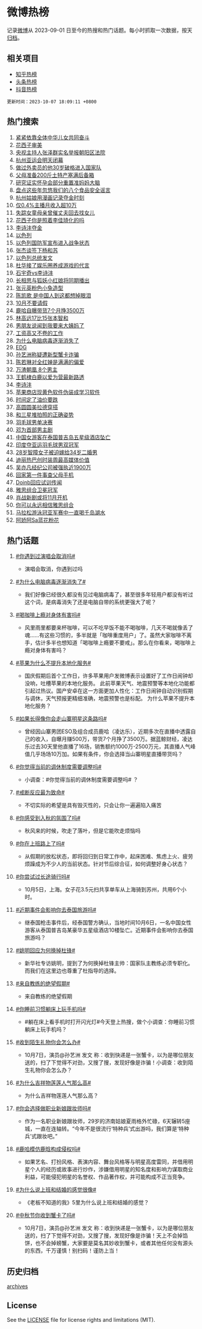 # 微博热榜

记录[微博](https://www.weibo.com)从 2023-09-01 日至今的热搜和热门话题。每小时抓取一次数据，按天[归档](archives)。

## 相关项目

- [知乎热榜](https://github.com/hotarchive/zhihu)
- [头条热榜](https://github.com/hotarchive/toutiao)
- [抖音热榜](https://github.com/hotarchive/douyin)


`更新时间：2023-10-07 18:09:11 +0800`

## 热门搜索

1. [紧紧依靠全体中华儿女共同奋斗](https://m.weibo.cn/search?containerid=100103type%3D1%26t%3D10%26q%3D%23%E7%B4%A7%E7%B4%A7%E4%BE%9D%E9%9D%A0%E5%85%A8%E4%BD%93%E4%B8%AD%E5%8D%8E%E5%84%BF%E5%A5%B3%E5%85%B1%E5%90%8C%E5%A5%8B%E6%96%97%23&stream_entry_id=51&isnewpage=1&extparam=seat%3D1%26stream_entry_id%3D51%26pos%3D0%26c_type%3D51%26q%3D%2523%25E7%25B4%25A7%25E7%25B4%25A7%25E4%25BE%259D%25E9%259D%25A0%25E5%2585%25A8%25E4%25BD%2593%25E4%25B8%25AD%25E5%258D%258E%25E5%2584%25BF%25E5%25A5%25B3%25E5%2585%25B1%25E5%2590%258C%25E5%25A5%258B%25E6%2596%2597%2523%26dgr%3D0%26cate%3D10103%26filter_type%3Drealtimehot%26display_time%3D1696673350%26pre_seqid%3D1696673350403019709121)
1. [花西子审美](https://m.weibo.cn/search?containerid=100103type%3D1%26t%3D10%26q%3D%23%E8%8A%B1%E8%A5%BF%E5%AD%90%E5%AE%A1%E7%BE%8E%23&stream_entry_id=31&isnewpage=1&extparam=seat%3D1%26stream_entry_id%3D31%26pos%3D0%26c_type%3D31%26flag%3D2%26cate%3D5001%26dgr%3D0%26realpos%3D1%26filter_type%3Drealtimehot%26band_rank%3D1%26q%3D%2523%25E8%258A%25B1%25E8%25A5%25BF%25E5%25AD%2590%25E5%25AE%25A1%25E7%25BE%258E%2523%26lcate%3D5001%26display_time%3D1696673350%26pre_seqid%3D1696673350403019709121)
1. [央视主持人张泽群实名举报朝阳区法院](https://m.weibo.cn/search?containerid=100103type%3D1%26t%3D10%26q%3D%23%E5%A4%AE%E8%A7%86%E4%B8%BB%E6%8C%81%E4%BA%BA%E5%BC%A0%E6%B3%BD%E7%BE%A4%E5%AE%9E%E5%90%8D%E4%B8%BE%E6%8A%A5%E6%9C%9D%E9%98%B3%E5%8C%BA%E6%B3%95%E9%99%A2%23&stream_entry_id=31&isnewpage=1&extparam=seat%3D1%26stream_entry_id%3D31%26pos%3D1%26c_type%3D31%26flag%3D1%26cate%3D5001%26dgr%3D0%26realpos%3D2%26filter_type%3Drealtimehot%26band_rank%3D2%26q%3D%2523%25E5%25A4%25AE%25E8%25A7%2586%25E4%25B8%25BB%25E6%258C%2581%25E4%25BA%25BA%25E5%25BC%25A0%25E6%25B3%25BD%25E7%25BE%25A4%25E5%25AE%259E%25E5%2590%258D%25E4%25B8%25BE%25E6%258A%25A5%25E6%259C%259D%25E9%2598%25B3%25E5%258C%25BA%25E6%25B3%2595%25E9%2599%25A2%2523%26lcate%3D5001%26display_time%3D1696673350%26pre_seqid%3D1696673350403019709121)
1. [杭州亚运会明天闭幕](https://m.weibo.cn/search?containerid=100103type%3D1%26t%3D10%26q%3D%23%E6%9D%AD%E5%B7%9E%E4%BA%9A%E8%BF%90%E4%BC%9A%E6%98%8E%E5%A4%A9%E9%97%AD%E5%B9%95%23&stream_entry_id=31&isnewpage=1&extparam=seat%3D1%26stream_entry_id%3D31%26pos%3D2%26c_type%3D31%26flag%3D1%26cate%3D5001%26dgr%3D0%26realpos%3D3%26filter_type%3Drealtimehot%26band_rank%3D3%26q%3D%2523%25E6%259D%25AD%25E5%25B7%259E%25E4%25BA%259A%25E8%25BF%2590%25E4%25BC%259A%25E6%2598%258E%25E5%25A4%25A9%25E9%2597%25AD%25E5%25B9%2595%2523%26lcate%3D5001%26display_time%3D1696673350%26pre_seqid%3D1696673350403019709121)
1. [做过外卖员的他30岁破格进入国家队](https://m.weibo.cn/search?containerid=100103type%3D1%26t%3D10%26q%3D%23%E5%81%9A%E8%BF%87%E5%A4%96%E5%8D%96%E5%91%98%E7%9A%84%E4%BB%9630%E5%B2%81%E7%A0%B4%E6%A0%BC%E8%BF%9B%E5%85%A5%E5%9B%BD%E5%AE%B6%E9%98%9F%23&stream_entry_id=31&isnewpage=1&extparam=seat%3D1%26stream_entry_id%3D31%26pos%3D3%26c_type%3D31%26flag%3D32768%26cate%3D5001%26dgr%3D0%26realpos%3D4%26filter_type%3Drealtimehot%26band_rank%3D4%26q%3D%2523%25E5%2581%259A%25E8%25BF%2587%25E5%25A4%2596%25E5%258D%2596%25E5%2591%2598%25E7%259A%2584%25E4%25BB%259630%25E5%25B2%2581%25E7%25A0%25B4%25E6%25A0%25BC%25E8%25BF%259B%25E5%2585%25A5%25E5%259B%25BD%25E5%25AE%25B6%25E9%2598%259F%2523%26lcate%3D5001%26display_time%3D1696673350%26pre_seqid%3D1696673350403019709121)
1. [父母准备200斤土特产塞满后备箱](https://m.weibo.cn/search?containerid=100103type%3D1%26t%3D10%26q%3D%23%E7%88%B6%E6%AF%8D%E5%87%86%E5%A4%87200%E6%96%A4%E5%9C%9F%E7%89%B9%E4%BA%A7%E5%A1%9E%E6%BB%A1%E5%90%8E%E5%A4%87%E7%AE%B1%23&stream_entry_id=31&isnewpage=1&extparam=seat%3D1%26stream_entry_id%3D31%26pos%3D4%26c_type%3D31%26flag%3D32768%26cate%3D5001%26dgr%3D0%26realpos%3D5%26filter_type%3Drealtimehot%26band_rank%3D5%26q%3D%2523%25E7%2588%25B6%25E6%25AF%258D%25E5%2587%2586%25E5%25A4%2587200%25E6%2596%25A4%25E5%259C%259F%25E7%2589%25B9%25E4%25BA%25A7%25E5%25A1%259E%25E6%25BB%25A1%25E5%2590%258E%25E5%25A4%2587%25E7%25AE%25B1%2523%26lcate%3D5001%26display_time%3D1696673350%26pre_seqid%3D1696673350403019709121)
1. [研究证实怀孕会部分重置准妈妈大脑](https://m.weibo.cn/search?containerid=100103type%3D1%26t%3D10%26q%3D%23%E7%A0%94%E7%A9%B6%E8%AF%81%E5%AE%9E%E6%80%80%E5%AD%95%E4%BC%9A%E9%83%A8%E5%88%86%E9%87%8D%E7%BD%AE%E5%87%86%E5%A6%88%E5%A6%88%E5%A4%A7%E8%84%91%23&stream_entry_id=31&isnewpage=1&extparam=seat%3D1%26stream_entry_id%3D31%26pos%3D5%26c_type%3D31%26flag%3D1%26cate%3D5001%26dgr%3D0%26realpos%3D6%26filter_type%3Drealtimehot%26band_rank%3D6%26q%3D%2523%25E7%25A0%2594%25E7%25A9%25B6%25E8%25AF%2581%25E5%25AE%259E%25E6%2580%2580%25E5%25AD%2595%25E4%25BC%259A%25E9%2583%25A8%25E5%2588%2586%25E9%2587%258D%25E7%25BD%25AE%25E5%2587%2586%25E5%25A6%2588%25E5%25A6%2588%25E5%25A4%25A7%25E8%2584%2591%2523%26lcate%3D5001%26display_time%3D1696673350%26pre_seqid%3D1696673350403019709121)
1. [盘点这些年忽悠我们的八个食品安全谣言](https://m.weibo.cn/search?containerid=100103type%3D1%26t%3D10%26q%3D%23%E7%9B%98%E7%82%B9%E8%BF%99%E4%BA%9B%E5%B9%B4%E5%BF%BD%E6%82%A0%E6%88%91%E4%BB%AC%E7%9A%84%E5%85%AB%E4%B8%AA%E9%A3%9F%E5%93%81%E5%AE%89%E5%85%A8%E8%B0%A3%E8%A8%80%23&stream_entry_id=31&isnewpage=1&extparam=seat%3D1%26stream_entry_id%3D31%26pos%3D6%26c_type%3D31%26band_rank%3D7%26cate%3D5001%26dgr%3D0%26filter_type%3Drealtimehot%26is_ad_pos%3D1%26adid%3D207216%26q%3D%2523%25E7%259B%2598%25E7%2582%25B9%25E8%25BF%2599%25E4%25BA%259B%25E5%25B9%25B4%25E5%25BF%25BD%25E6%2582%25A0%25E6%2588%2591%25E4%25BB%25AC%25E7%259A%2584%25E5%2585%25AB%25E4%25B8%25AA%25E9%25A3%259F%25E5%2593%2581%25E5%25AE%2589%25E5%2585%25A8%25E8%25B0%25A3%25E8%25A8%2580%2523%26lcate%3D5001%26display_time%3D1696673350%26pre_seqid%3D1696673350403019709121)
1. [杭州姑娘用漫画记录夺金时刻](https://m.weibo.cn/search?containerid=100103type%3D1%26t%3D10%26q%3D%23%E6%9D%AD%E5%B7%9E%E5%A7%91%E5%A8%98%E7%94%A8%E6%BC%AB%E7%94%BB%E8%AE%B0%E5%BD%95%E5%A4%BA%E9%87%91%E6%97%B6%E5%88%BB%23&stream_entry_id=31&isnewpage=1&extparam=seat%3D1%26stream_entry_id%3D31%26pos%3D7%26c_type%3D31%26flag%3D32768%26cate%3D5001%26dgr%3D0%26realpos%3D7%26filter_type%3Drealtimehot%26band_rank%3D7%26q%3D%2523%25E6%259D%25AD%25E5%25B7%259E%25E5%25A7%2591%25E5%25A8%2598%25E7%2594%25A8%25E6%25BC%25AB%25E7%2594%25BB%25E8%25AE%25B0%25E5%25BD%2595%25E5%25A4%25BA%25E9%2587%2591%25E6%2597%25B6%25E5%2588%25BB%2523%26lcate%3D5001%26display_time%3D1696673350%26pre_seqid%3D1696673350403019709121)
1. [仅0.4%主播月收入超10万](https://m.weibo.cn/search?containerid=100103type%3D1%26t%3D10%26q%3D%23%E4%BB%850.4%25%E4%B8%BB%E6%92%AD%E6%9C%88%E6%94%B6%E5%85%A5%E8%B6%8510%E4%B8%87%23&stream_entry_id=31&isnewpage=1&extparam=seat%3D1%26stream_entry_id%3D31%26pos%3D8%26c_type%3D31%26flag%3D2%26cate%3D5001%26dgr%3D0%26realpos%3D8%26filter_type%3Drealtimehot%26band_rank%3D8%26q%3D%2523%25E4%25BB%25850.4%2525%25E4%25B8%25BB%25E6%2592%25AD%25E6%259C%2588%25E6%2594%25B6%25E5%2585%25A5%25E8%25B6%258510%25E4%25B8%2587%2523%26lcate%3D5001%26display_time%3D1696673350%26pre_seqid%3D1696673350403019709121)
1. [失踪女童母亲曾催丈夫回去找女儿](https://m.weibo.cn/search?containerid=100103type%3D1%26t%3D10%26q%3D%23%E5%A4%B1%E8%B8%AA%E5%A5%B3%E7%AB%A5%E6%AF%8D%E4%BA%B2%E6%9B%BE%E5%82%AC%E4%B8%88%E5%A4%AB%E5%9B%9E%E5%8E%BB%E6%89%BE%E5%A5%B3%E5%84%BF%23&stream_entry_id=31&isnewpage=1&extparam=seat%3D1%26stream_entry_id%3D31%26pos%3D9%26c_type%3D31%26flag%3D1%26cate%3D5001%26dgr%3D0%26realpos%3D9%26filter_type%3Drealtimehot%26band_rank%3D9%26q%3D%2523%25E5%25A4%25B1%25E8%25B8%25AA%25E5%25A5%25B3%25E7%25AB%25A5%25E6%25AF%258D%25E4%25BA%25B2%25E6%259B%25BE%25E5%2582%25AC%25E4%25B8%2588%25E5%25A4%25AB%25E5%259B%259E%25E5%258E%25BB%25E6%2589%25BE%25E5%25A5%25B3%25E5%2584%25BF%2523%26lcate%3D5001%26display_time%3D1696673350%26pre_seqid%3D1696673350403019709121)
1. [花西子你是照着李佳琦化的吗](https://m.weibo.cn/search?containerid=100103type%3D1%26t%3D10%26q%3D%E8%8A%B1%E8%A5%BF%E5%AD%90%E4%BD%A0%E6%98%AF%E7%85%A7%E7%9D%80%E6%9D%8E%E4%BD%B3%E7%90%A6%E5%8C%96%E7%9A%84%E5%90%97&stream_entry_id=31&isnewpage=1&extparam=seat%3D1%26stream_entry_id%3D31%26pos%3D10%26c_type%3D31%26flag%3D1%26cate%3D5001%26dgr%3D0%26realpos%3D10%26filter_type%3Drealtimehot%26band_rank%3D10%26q%3D%25E8%258A%25B1%25E8%25A5%25BF%25E5%25AD%2590%25E4%25BD%25A0%25E6%2598%25AF%25E7%2585%25A7%25E7%259D%2580%25E6%259D%258E%25E4%25BD%25B3%25E7%2590%25A6%25E5%258C%2596%25E7%259A%2584%25E5%2590%2597%26lcate%3D5001%26display_time%3D1696673350%26pre_seqid%3D1696673350403019709121)
1. [李诗沣夺金](https://m.weibo.cn/search?containerid=100103type%3D1%26t%3D10%26q%3D%23%E6%9D%8E%E8%AF%97%E6%B2%A3%E5%A4%BA%E9%87%91%23&stream_entry_id=31&isnewpage=1&extparam=seat%3D1%26stream_entry_id%3D31%26pos%3D11%26c_type%3D31%26flag%3D1%26cate%3D5001%26dgr%3D0%26realpos%3D11%26filter_type%3Drealtimehot%26band_rank%3D11%26q%3D%2523%25E6%259D%258E%25E8%25AF%2597%25E6%25B2%25A3%25E5%25A4%25BA%25E9%2587%2591%2523%26lcate%3D5001%26display_time%3D1696673350%26pre_seqid%3D1696673350403019709121)
1. [以色列](https://m.weibo.cn/search?containerid=100103type%3D1%26t%3D10%26q%3D%E4%BB%A5%E8%89%B2%E5%88%97&stream_entry_id=31&isnewpage=1&extparam=seat%3D1%26stream_entry_id%3D31%26pos%3D12%26c_type%3D31%26flag%3D0%26cate%3D5001%26dgr%3D0%26realpos%3D12%26filter_type%3Drealtimehot%26band_rank%3D12%26q%3D%25E4%25BB%25A5%25E8%2589%25B2%25E5%2588%2597%26lcate%3D5001%26display_time%3D1696673350%26pre_seqid%3D1696673350403019709121)
1. [以色列国防军宣布进入战争状态](https://m.weibo.cn/search?containerid=100103type%3D1%26t%3D10%26q%3D%23%E4%BB%A5%E8%89%B2%E5%88%97%E5%9B%BD%E9%98%B2%E5%86%9B%E5%AE%A3%E5%B8%83%E8%BF%9B%E5%85%A5%E6%88%98%E4%BA%89%E7%8A%B6%E6%80%81%23&stream_entry_id=31&isnewpage=1&extparam=seat%3D1%26stream_entry_id%3D31%26pos%3D13%26c_type%3D31%26flag%3D0%26cate%3D5001%26dgr%3D0%26realpos%3D13%26filter_type%3Drealtimehot%26band_rank%3D13%26q%3D%2523%25E4%25BB%25A5%25E8%2589%25B2%25E5%2588%2597%25E5%259B%25BD%25E9%2598%25B2%25E5%2586%259B%25E5%25AE%25A3%25E5%25B8%2583%25E8%25BF%259B%25E5%2585%25A5%25E6%2588%2598%25E4%25BA%2589%25E7%258A%25B6%25E6%2580%2581%2523%26lcate%3D5001%26display_time%3D1696673350%26pre_seqid%3D1696673350403019709121)
1. [张杰谈签下杨和苏](https://m.weibo.cn/search?containerid=100103type%3D1%26t%3D10%26q%3D%23%E5%BC%A0%E6%9D%B0%E8%B0%88%E7%AD%BE%E4%B8%8B%E6%9D%A8%E5%92%8C%E8%8B%8F%23&stream_entry_id=31&isnewpage=1&extparam=seat%3D1%26stream_entry_id%3D31%26pos%3D14%26c_type%3D31%26flag%3D2%26cate%3D5001%26dgr%3D0%26realpos%3D14%26filter_type%3Drealtimehot%26band_rank%3D14%26q%3D%2523%25E5%25BC%25A0%25E6%259D%25B0%25E8%25B0%2588%25E7%25AD%25BE%25E4%25B8%258B%25E6%259D%25A8%25E5%2592%258C%25E8%258B%258F%2523%26lcate%3D5001%26display_time%3D1696673350%26pre_seqid%3D1696673350403019709121)
1. [以色列总统发文](https://m.weibo.cn/search?containerid=100103type%3D1%26t%3D10%26q%3D%23%E4%BB%A5%E8%89%B2%E5%88%97%E6%80%BB%E7%BB%9F%E5%8F%91%E6%96%87%23&stream_entry_id=31&isnewpage=1&extparam=seat%3D1%26stream_entry_id%3D31%26pos%3D15%26c_type%3D31%26flag%3D1%26cate%3D5001%26dgr%3D0%26realpos%3D15%26filter_type%3Drealtimehot%26band_rank%3D15%26q%3D%2523%25E4%25BB%25A5%25E8%2589%25B2%25E5%2588%2597%25E6%2580%25BB%25E7%25BB%259F%25E5%258F%2591%25E6%2596%2587%2523%26lcate%3D5001%26display_time%3D1696673350%26pre_seqid%3D1696673350403019709121)
1. [杜华接了娱乐圈养成游戏的代言](https://m.weibo.cn/search?containerid=100103type%3D1%26t%3D10%26q%3D%23%E6%9D%9C%E5%8D%8E%E6%8E%A5%E4%BA%86%E5%A8%B1%E4%B9%90%E5%9C%88%E5%85%BB%E6%88%90%E6%B8%B8%E6%88%8F%E7%9A%84%E4%BB%A3%E8%A8%80%23&stream_entry_id=31&isnewpage=1&extparam=seat%3D1%26stream_entry_id%3D31%26pos%3D16%26c_type%3D31%26flag%3D1%26cate%3D5001%26dgr%3D0%26realpos%3D16%26filter_type%3Drealtimehot%26band_rank%3D16%26q%3D%2523%25E6%259D%259C%25E5%258D%258E%25E6%258E%25A5%25E4%25BA%2586%25E5%25A8%25B1%25E4%25B9%2590%25E5%259C%2588%25E5%2585%25BB%25E6%2588%2590%25E6%25B8%25B8%25E6%2588%258F%25E7%259A%2584%25E4%25BB%25A3%25E8%25A8%2580%2523%26lcate%3D5001%26display_time%3D1696673350%26pre_seqid%3D1696673350403019709121)
1. [石宇奇vs李诗沣](https://m.weibo.cn/search?containerid=100103type%3D1%26t%3D10%26q%3D%E7%9F%B3%E5%AE%87%E5%A5%87vs%E6%9D%8E%E8%AF%97%E6%B2%A3&stream_entry_id=31&isnewpage=1&extparam=seat%3D1%26stream_entry_id%3D31%26pos%3D17%26c_type%3D31%26flag%3D1%26cate%3D5001%26dgr%3D0%26realpos%3D17%26filter_type%3Drealtimehot%26band_rank%3D17%26q%3D%25E7%259F%25B3%25E5%25AE%2587%25E5%25A5%2587vs%25E6%259D%258E%25E8%25AF%2597%25E6%25B2%25A3%26lcate%3D5001%26display_time%3D1696673350%26pre_seqid%3D1696673350403019709121)
1. [长相思与狐妖小红娘将同期播出](https://m.weibo.cn/search?containerid=100103type%3D1%26t%3D10%26q%3D%23%E9%95%BF%E7%9B%B8%E6%80%9D%E4%B8%8E%E7%8B%90%E5%A6%96%E5%B0%8F%E7%BA%A2%E5%A8%98%E5%B0%86%E5%90%8C%E6%9C%9F%E6%92%AD%E5%87%BA%23&stream_entry_id=31&isnewpage=1&extparam=seat%3D1%26stream_entry_id%3D31%26pos%3D18%26c_type%3D31%26flag%3D1%26cate%3D5001%26dgr%3D0%26realpos%3D18%26filter_type%3Drealtimehot%26band_rank%3D18%26q%3D%2523%25E9%2595%25BF%25E7%259B%25B8%25E6%2580%259D%25E4%25B8%258E%25E7%258B%2590%25E5%25A6%2596%25E5%25B0%258F%25E7%25BA%25A2%25E5%25A8%2598%25E5%25B0%2586%25E5%2590%258C%25E6%259C%259F%25E6%2592%25AD%25E5%2587%25BA%2523%26lcate%3D5001%26display_time%3D1696673350%26pre_seqid%3D1696673350403019709121)
1. [张元英粉色小兔造型](https://m.weibo.cn/search?containerid=100103type%3D1%26t%3D10%26q%3D%23%E5%BC%A0%E5%85%83%E8%8B%B1%E7%B2%89%E8%89%B2%E5%B0%8F%E5%85%94%E9%80%A0%E5%9E%8B%23&stream_entry_id=31&isnewpage=1&extparam=seat%3D1%26stream_entry_id%3D31%26pos%3D19%26c_type%3D31%26flag%3D1%26cate%3D5001%26dgr%3D0%26realpos%3D19%26filter_type%3Drealtimehot%26band_rank%3D19%26q%3D%2523%25E5%25BC%25A0%25E5%2585%2583%25E8%258B%25B1%25E7%25B2%2589%25E8%2589%25B2%25E5%25B0%258F%25E5%2585%2594%25E9%2580%25A0%25E5%259E%258B%2523%26lcate%3D5001%26display_time%3D1696673350%26pre_seqid%3D1696673350403019709121)
1. [陈凯歌 是中国人到这都想掉眼泪](https://m.weibo.cn/search?containerid=100103type%3D1%26t%3D10%26q%3D%E9%99%88%E5%87%AF%E6%AD%8C+%E6%98%AF%E4%B8%AD%E5%9B%BD%E4%BA%BA%E5%88%B0%E8%BF%99%E9%83%BD%E6%83%B3%E6%8E%89%E7%9C%BC%E6%B3%AA&stream_entry_id=31&isnewpage=1&extparam=seat%3D1%26stream_entry_id%3D31%26pos%3D20%26c_type%3D31%26flag%3D1%26cate%3D5001%26dgr%3D0%26realpos%3D20%26filter_type%3Drealtimehot%26band_rank%3D20%26q%3D%25E9%2599%2588%25E5%2587%25AF%25E6%25AD%258C%2520%25E6%2598%25AF%25E4%25B8%25AD%25E5%259B%25BD%25E4%25BA%25BA%25E5%2588%25B0%25E8%25BF%2599%25E9%2583%25BD%25E6%2583%25B3%25E6%258E%2589%25E7%259C%25BC%25E6%25B3%25AA%26lcate%3D5001%26display_time%3D1696673350%26pre_seqid%3D1696673350403019709121)
1. [10月不要请假](https://m.weibo.cn/search?containerid=100103type%3D1%26t%3D10%26q%3D%2310%E6%9C%88%E4%B8%8D%E8%A6%81%E8%AF%B7%E5%81%87%23&stream_entry_id=31&isnewpage=1&extparam=seat%3D1%26stream_entry_id%3D31%26pos%3D21%26c_type%3D31%26flag%3D1%26cate%3D5001%26dgr%3D0%26realpos%3D21%26filter_type%3Drealtimehot%26band_rank%3D21%26q%3D%252310%25E6%259C%2588%25E4%25B8%258D%25E8%25A6%2581%25E8%25AF%25B7%25E5%2581%2587%2523%26lcate%3D5001%26display_time%3D1696673350%26pre_seqid%3D1696673350403019709121)
1. [鹿哈自曝带货7个月挣3500万](https://m.weibo.cn/search?containerid=100103type%3D1%26t%3D10%26q%3D%23%E9%B9%BF%E5%93%88%E8%87%AA%E6%9B%9D%E5%B8%A6%E8%B4%A77%E4%B8%AA%E6%9C%88%E6%8C%A33500%E4%B8%87%23&stream_entry_id=31&isnewpage=1&extparam=seat%3D1%26stream_entry_id%3D31%26pos%3D22%26c_type%3D31%26flag%3D2%26cate%3D5001%26dgr%3D0%26realpos%3D22%26filter_type%3Drealtimehot%26band_rank%3D22%26q%3D%2523%25E9%25B9%25BF%25E5%2593%2588%25E8%2587%25AA%25E6%259B%259D%25E5%25B8%25A6%25E8%25B4%25A77%25E4%25B8%25AA%25E6%259C%2588%25E6%258C%25A33500%25E4%25B8%2587%2523%26lcate%3D5001%26display_time%3D1696673350%26pre_seqid%3D1696673350403019709121)
1. [林高远17比15张本智和](https://m.weibo.cn/search?containerid=100103type%3D1%26t%3D10%26q%3D%23%E6%9E%97%E9%AB%98%E8%BF%9C17%E6%AF%9415%E5%BC%A0%E6%9C%AC%E6%99%BA%E5%92%8C%23&stream_entry_id=31&isnewpage=1&extparam=seat%3D1%26stream_entry_id%3D31%26pos%3D23%26c_type%3D31%26flag%3D1%26cate%3D5001%26dgr%3D0%26realpos%3D23%26filter_type%3Drealtimehot%26band_rank%3D23%26q%3D%2523%25E6%259E%2597%25E9%25AB%2598%25E8%25BF%259C17%25E6%25AF%259415%25E5%25BC%25A0%25E6%259C%25AC%25E6%2599%25BA%25E5%2592%258C%2523%26lcate%3D5001%26display_time%3D1696673350%26pre_seqid%3D1696673350403019709121)
1. [男朋友说闻到我要来大姨妈了](https://m.weibo.cn/search?containerid=100103type%3D1%26t%3D10%26q%3D%23%E7%94%B7%E6%9C%8B%E5%8F%8B%E8%AF%B4%E9%97%BB%E5%88%B0%E6%88%91%E8%A6%81%E6%9D%A5%E5%A4%A7%E5%A7%A8%E5%A6%88%E4%BA%86%23&stream_entry_id=31&isnewpage=1&extparam=seat%3D1%26stream_entry_id%3D31%26pos%3D24%26c_type%3D31%26flag%3D0%26cate%3D5001%26dgr%3D0%26realpos%3D24%26filter_type%3Drealtimehot%26band_rank%3D24%26q%3D%2523%25E7%2594%25B7%25E6%259C%258B%25E5%258F%258B%25E8%25AF%25B4%25E9%2597%25BB%25E5%2588%25B0%25E6%2588%2591%25E8%25A6%2581%25E6%259D%25A5%25E5%25A4%25A7%25E5%25A7%25A8%25E5%25A6%2588%25E4%25BA%2586%2523%26lcate%3D5001%26display_time%3D1696673350%26pre_seqid%3D1696673350403019709121)
1. [工资高又不卷的工作](https://m.weibo.cn/search?containerid=100103type%3D1%26t%3D10%26q%3D%23%E5%B7%A5%E8%B5%84%E9%AB%98%E5%8F%88%E4%B8%8D%E5%8D%B7%E7%9A%84%E5%B7%A5%E4%BD%9C%23&stream_entry_id=31&isnewpage=1&extparam=seat%3D1%26stream_entry_id%3D31%26pos%3D25%26c_type%3D31%26flag%3D0%26cate%3D5001%26dgr%3D0%26realpos%3D25%26filter_type%3Drealtimehot%26band_rank%3D25%26q%3D%2523%25E5%25B7%25A5%25E8%25B5%2584%25E9%25AB%2598%25E5%258F%2588%25E4%25B8%258D%25E5%258D%25B7%25E7%259A%2584%25E5%25B7%25A5%25E4%25BD%259C%2523%26lcate%3D5001%26display_time%3D1696673350%26pre_seqid%3D1696673350403019709121)
1. [为什么电脑病毒逐渐消失了](https://m.weibo.cn/search?containerid=100103type%3D1%26t%3D10%26q%3D%23%E4%B8%BA%E4%BB%80%E4%B9%88%E7%94%B5%E8%84%91%E7%97%85%E6%AF%92%E9%80%90%E6%B8%90%E6%B6%88%E5%A4%B1%E4%BA%86%23&stream_entry_id=31&isnewpage=1&extparam=seat%3D1%26stream_entry_id%3D31%26pos%3D26%26c_type%3D31%26flag%3D1%26cate%3D5001%26dgr%3D0%26realpos%3D26%26filter_type%3Drealtimehot%26band_rank%3D26%26q%3D%2523%25E4%25B8%25BA%25E4%25BB%2580%25E4%25B9%2588%25E7%2594%25B5%25E8%2584%2591%25E7%2597%2585%25E6%25AF%2592%25E9%2580%2590%25E6%25B8%2590%25E6%25B6%2588%25E5%25A4%25B1%25E4%25BA%2586%2523%26lcate%3D5001%26display_time%3D1696673350%26pre_seqid%3D1696673350403019709121)
1. [EDG](https://m.weibo.cn/search?containerid=100103type%3D1%26t%3D10%26q%3DEDG&stream_entry_id=31&isnewpage=1&extparam=seat%3D1%26stream_entry_id%3D31%26pos%3D27%26c_type%3D31%26flag%3D1%26cate%3D5001%26dgr%3D0%26realpos%3D27%26filter_type%3Drealtimehot%26band_rank%3D27%26q%3DEDG%26lcate%3D5001%26display_time%3D1696673350%26pre_seqid%3D1696673350403019709121)
1. [孙艺洲称疑遭新型蟹卡诈骗](https://m.weibo.cn/search?containerid=100103type%3D1%26t%3D10%26q%3D%23%E5%AD%99%E8%89%BA%E6%B4%B2%E7%A7%B0%E7%96%91%E9%81%AD%E6%96%B0%E5%9E%8B%E8%9F%B9%E5%8D%A1%E8%AF%88%E9%AA%97%23&stream_entry_id=31&isnewpage=1&extparam=seat%3D1%26stream_entry_id%3D31%26pos%3D28%26c_type%3D31%26flag%3D0%26cate%3D5001%26dgr%3D0%26realpos%3D28%26filter_type%3Drealtimehot%26band_rank%3D28%26q%3D%2523%25E5%25AD%2599%25E8%2589%25BA%25E6%25B4%25B2%25E7%25A7%25B0%25E7%2596%2591%25E9%2581%25AD%25E6%2596%25B0%25E5%259E%258B%25E8%259F%25B9%25E5%258D%25A1%25E8%25AF%2588%25E9%25AA%2597%2523%26lcate%3D5001%26display_time%3D1696673350%26pre_seqid%3D1696673350403019709121)
1. [陈若琳对全红婵是满满的偏爱](https://m.weibo.cn/search?containerid=100103type%3D1%26t%3D10%26q%3D%23%E9%99%88%E8%8B%A5%E7%90%B3%E5%AF%B9%E5%85%A8%E7%BA%A2%E5%A9%B5%E6%98%AF%E6%BB%A1%E6%BB%A1%E7%9A%84%E5%81%8F%E7%88%B1%23&stream_entry_id=31&isnewpage=1&extparam=seat%3D1%26stream_entry_id%3D31%26pos%3D29%26c_type%3D31%26flag%3D1%26cate%3D5001%26dgr%3D0%26realpos%3D29%26filter_type%3Drealtimehot%26band_rank%3D29%26q%3D%2523%25E9%2599%2588%25E8%258B%25A5%25E7%2590%25B3%25E5%25AF%25B9%25E5%2585%25A8%25E7%25BA%25A2%25E5%25A9%25B5%25E6%2598%25AF%25E6%25BB%25A1%25E6%25BB%25A1%25E7%259A%2584%25E5%2581%258F%25E7%2588%25B1%2523%26lcate%3D5001%26display_time%3D1696673350%26pre_seqid%3D1696673350403019709121)
1. [万渣朝凰 8个男主](https://m.weibo.cn/search?containerid=100103type%3D1%26t%3D10%26q%3D%E4%B8%87%E6%B8%A3%E6%9C%9D%E5%87%B0+8%E4%B8%AA%E7%94%B7%E4%B8%BB&stream_entry_id=31&isnewpage=1&extparam=seat%3D1%26stream_entry_id%3D31%26pos%3D30%26c_type%3D31%26flag%3D0%26cate%3D5001%26dgr%3D0%26realpos%3D30%26filter_type%3Drealtimehot%26band_rank%3D30%26q%3D%25E4%25B8%2587%25E6%25B8%25A3%25E6%259C%259D%25E5%2587%25B0%25208%25E4%25B8%25AA%25E7%2594%25B7%25E4%25B8%25BB%26lcate%3D5001%26display_time%3D1696673350%26pre_seqid%3D1696673350403019709121)
1. [王鹤棣白鹿以爱为营最新路透](https://m.weibo.cn/search?containerid=100103type%3D1%26t%3D10%26q%3D%23%E7%8E%8B%E9%B9%A4%E6%A3%A3%E7%99%BD%E9%B9%BF%E4%BB%A5%E7%88%B1%E4%B8%BA%E8%90%A5%E6%9C%80%E6%96%B0%E8%B7%AF%E9%80%8F%23&stream_entry_id=31&isnewpage=1&extparam=seat%3D1%26stream_entry_id%3D31%26pos%3D31%26c_type%3D31%26flag%3D0%26cate%3D5001%26dgr%3D0%26realpos%3D31%26filter_type%3Drealtimehot%26band_rank%3D31%26q%3D%2523%25E7%258E%258B%25E9%25B9%25A4%25E6%25A3%25A3%25E7%2599%25BD%25E9%25B9%25BF%25E4%25BB%25A5%25E7%2588%25B1%25E4%25B8%25BA%25E8%2590%25A5%25E6%259C%2580%25E6%2596%25B0%25E8%25B7%25AF%25E9%2580%258F%2523%26lcate%3D5001%26display_time%3D1696673350%26pre_seqid%3D1696673350403019709121)
1. [李诗沣](https://m.weibo.cn/search?containerid=100103type%3D1%26t%3D10%26q%3D%E6%9D%8E%E8%AF%97%E6%B2%A3&stream_entry_id=31&isnewpage=1&extparam=seat%3D1%26stream_entry_id%3D31%26pos%3D32%26c_type%3D31%26flag%3D1%26cate%3D5001%26dgr%3D0%26realpos%3D32%26filter_type%3Drealtimehot%26band_rank%3D32%26q%3D%25E6%259D%258E%25E8%25AF%2597%25E6%25B2%25A3%26lcate%3D5001%26display_time%3D1696673350%26pre_seqid%3D1696673350403019709121)
1. [苹果商店现黄色软件伪装成学习软件](https://m.weibo.cn/search?containerid=100103type%3D1%26t%3D10%26q%3D%23%E8%8B%B9%E6%9E%9C%E5%95%86%E5%BA%97%E7%8E%B0%E9%BB%84%E8%89%B2%E8%BD%AF%E4%BB%B6%E4%BC%AA%E8%A3%85%E6%88%90%E5%AD%A6%E4%B9%A0%E8%BD%AF%E4%BB%B6%23&stream_entry_id=31&isnewpage=1&extparam=seat%3D1%26stream_entry_id%3D31%26pos%3D33%26c_type%3D31%26flag%3D0%26cate%3D5001%26dgr%3D0%26realpos%3D33%26filter_type%3Drealtimehot%26band_rank%3D33%26q%3D%2523%25E8%258B%25B9%25E6%259E%259C%25E5%2595%2586%25E5%25BA%2597%25E7%258E%25B0%25E9%25BB%2584%25E8%2589%25B2%25E8%25BD%25AF%25E4%25BB%25B6%25E4%25BC%25AA%25E8%25A3%2585%25E6%2588%2590%25E5%25AD%25A6%25E4%25B9%25A0%25E8%25BD%25AF%25E4%25BB%25B6%2523%26lcate%3D5001%26display_time%3D1696673350%26pre_seqid%3D1696673350403019709121)
1. [时间定了油价要跌](https://m.weibo.cn/search?containerid=100103type%3D1%26t%3D10%26q%3D%23%E6%97%B6%E9%97%B4%E5%AE%9A%E4%BA%86%E6%B2%B9%E4%BB%B7%E8%A6%81%E8%B7%8C%23&stream_entry_id=31&isnewpage=1&extparam=seat%3D1%26stream_entry_id%3D31%26pos%3D34%26c_type%3D31%26flag%3D0%26cate%3D5001%26dgr%3D0%26realpos%3D34%26filter_type%3Drealtimehot%26band_rank%3D34%26q%3D%2523%25E6%2597%25B6%25E9%2597%25B4%25E5%25AE%259A%25E4%25BA%2586%25E6%25B2%25B9%25E4%25BB%25B7%25E8%25A6%2581%25E8%25B7%258C%2523%26lcate%3D5001%26display_time%3D1696673350%26pre_seqid%3D1696673350403019709121)
1. [高圆圆美拉德穿搭](https://m.weibo.cn/search?containerid=100103type%3D1%26t%3D10%26q%3D%23%E9%AB%98%E5%9C%86%E5%9C%86%E7%BE%8E%E6%8B%89%E5%BE%B7%E7%A9%BF%E6%90%AD%23&stream_entry_id=31&isnewpage=1&extparam=seat%3D1%26stream_entry_id%3D31%26pos%3D35%26c_type%3D31%26flag%3D1%26cate%3D5001%26dgr%3D0%26realpos%3D35%26filter_type%3Drealtimehot%26band_rank%3D35%26q%3D%2523%25E9%25AB%2598%25E5%259C%2586%25E5%259C%2586%25E7%25BE%258E%25E6%258B%2589%25E5%25BE%25B7%25E7%25A9%25BF%25E6%2590%25AD%2523%26lcate%3D5001%26display_time%3D1696673350%26pre_seqid%3D1696673350403019709121)
1. [和三星堆拍照的正确姿势](https://m.weibo.cn/search?containerid=100103type%3D1%26t%3D10%26q%3D%E5%92%8C%E4%B8%89%E6%98%9F%E5%A0%86%E6%8B%8D%E7%85%A7%E7%9A%84%E6%AD%A3%E7%A1%AE%E5%A7%BF%E5%8A%BF&stream_entry_id=31&isnewpage=1&extparam=seat%3D1%26stream_entry_id%3D31%26pos%3D36%26c_type%3D31%26flag%3D1%26cate%3D5001%26dgr%3D0%26realpos%3D36%26filter_type%3Drealtimehot%26band_rank%3D36%26q%3D%25E5%2592%258C%25E4%25B8%2589%25E6%2598%259F%25E5%25A0%2586%25E6%258B%258D%25E7%2585%25A7%25E7%259A%2584%25E6%25AD%25A3%25E7%25A1%25AE%25E5%25A7%25BF%25E5%258A%25BF%26lcate%3D5001%26display_time%3D1696673350%26pre_seqid%3D1696673350403019709121)
1. [羽毛球男单决赛](https://m.weibo.cn/search?containerid=100103type%3D1%26t%3D10%26q%3D%E7%BE%BD%E6%AF%9B%E7%90%83%E7%94%B7%E5%8D%95%E5%86%B3%E8%B5%9B&stream_entry_id=31&isnewpage=1&extparam=seat%3D1%26stream_entry_id%3D31%26pos%3D37%26c_type%3D31%26flag%3D1%26cate%3D5001%26dgr%3D0%26realpos%3D37%26filter_type%3Drealtimehot%26band_rank%3D37%26q%3D%25E7%25BE%25BD%25E6%25AF%259B%25E7%2590%2583%25E7%2594%25B7%25E5%258D%2595%25E5%2586%25B3%25E8%25B5%259B%26lcate%3D5001%26display_time%3D1696673350%26pre_seqid%3D1696673350403019709121)
1. [邓为首部男主剧](https://m.weibo.cn/search?containerid=100103type%3D1%26t%3D10%26q%3D%23%E9%82%93%E4%B8%BA%E9%A6%96%E9%83%A8%E7%94%B7%E4%B8%BB%E5%89%A7%23&stream_entry_id=31&isnewpage=1&extparam=seat%3D1%26stream_entry_id%3D31%26pos%3D38%26c_type%3D31%26flag%3D0%26cate%3D5001%26dgr%3D0%26realpos%3D38%26filter_type%3Drealtimehot%26band_rank%3D38%26q%3D%2523%25E9%2582%2593%25E4%25B8%25BA%25E9%25A6%2596%25E9%2583%25A8%25E7%2594%25B7%25E4%25B8%25BB%25E5%2589%25A7%2523%26lcate%3D5001%26display_time%3D1696673350%26pre_seqid%3D1696673350403019709121)
1. [中国女游客在泰国普吉岛五星级酒店坠亡](https://m.weibo.cn/search?containerid=100103type%3D1%26t%3D10%26q%3D%23%E4%B8%AD%E5%9B%BD%E5%A5%B3%E6%B8%B8%E5%AE%A2%E5%9C%A8%E6%B3%B0%E5%9B%BD%E6%99%AE%E5%90%89%E5%B2%9B%E4%BA%94%E6%98%9F%E7%BA%A7%E9%85%92%E5%BA%97%E5%9D%A0%E4%BA%A1%23&stream_entry_id=31&isnewpage=1&extparam=seat%3D1%26stream_entry_id%3D31%26pos%3D39%26c_type%3D31%26flag%3D0%26cate%3D5001%26dgr%3D0%26realpos%3D39%26filter_type%3Drealtimehot%26band_rank%3D39%26q%3D%2523%25E4%25B8%25AD%25E5%259B%25BD%25E5%25A5%25B3%25E6%25B8%25B8%25E5%25AE%25A2%25E5%259C%25A8%25E6%25B3%25B0%25E5%259B%25BD%25E6%2599%25AE%25E5%2590%2589%25E5%25B2%259B%25E4%25BA%2594%25E6%2598%259F%25E7%25BA%25A7%25E9%2585%2592%25E5%25BA%2597%25E5%259D%25A0%25E4%25BA%25A1%2523%26lcate%3D5001%26display_time%3D1696673350%26pre_seqid%3D1696673350403019709121)
1. [印度夺亚运羽毛球男双冠军](https://m.weibo.cn/search?containerid=100103type%3D1%26t%3D10%26q%3D%23%E5%8D%B0%E5%BA%A6%E5%A4%BA%E4%BA%9A%E8%BF%90%E7%BE%BD%E6%AF%9B%E7%90%83%E7%94%B7%E5%8F%8C%E5%86%A0%E5%86%9B%23&stream_entry_id=31&isnewpage=1&extparam=seat%3D1%26stream_entry_id%3D31%26pos%3D40%26c_type%3D31%26flag%3D1%26cate%3D5001%26dgr%3D0%26realpos%3D40%26filter_type%3Drealtimehot%26band_rank%3D40%26q%3D%2523%25E5%258D%25B0%25E5%25BA%25A6%25E5%25A4%25BA%25E4%25BA%259A%25E8%25BF%2590%25E7%25BE%25BD%25E6%25AF%259B%25E7%2590%2583%25E7%2594%25B7%25E5%258F%258C%25E5%2586%25A0%25E5%2586%259B%2523%26lcate%3D5001%26display_time%3D1696673350%26pre_seqid%3D1696673350403019709121)
1. [28岁智障女子被迫嫁给34岁二婚男](https://m.weibo.cn/search?containerid=100103type%3D1%26t%3D10%26q%3D%2328%E5%B2%81%E6%99%BA%E9%9A%9C%E5%A5%B3%E5%AD%90%E8%A2%AB%E8%BF%AB%E5%AB%81%E7%BB%9934%E5%B2%81%E4%BA%8C%E5%A9%9A%E7%94%B7%23&stream_entry_id=31&isnewpage=1&extparam=seat%3D1%26stream_entry_id%3D31%26pos%3D41%26c_type%3D31%26flag%3D0%26cate%3D5001%26dgr%3D0%26realpos%3D41%26filter_type%3Drealtimehot%26band_rank%3D41%26q%3D%252328%25E5%25B2%2581%25E6%2599%25BA%25E9%259A%259C%25E5%25A5%25B3%25E5%25AD%2590%25E8%25A2%25AB%25E8%25BF%25AB%25E5%25AB%2581%25E7%25BB%259934%25E5%25B2%2581%25E4%25BA%258C%25E5%25A9%259A%25E7%2594%25B7%2523%26lcate%3D5001%26display_time%3D1696673350%26pre_seqid%3D1696673350403019709121)
1. [迪丽热巴创时装周最高媒体价值](https://m.weibo.cn/search?containerid=100103type%3D1%26t%3D10%26q%3D%23%E8%BF%AA%E4%B8%BD%E7%83%AD%E5%B7%B4%E5%88%9B%E6%97%B6%E8%A3%85%E5%91%A8%E6%9C%80%E9%AB%98%E5%AA%92%E4%BD%93%E4%BB%B7%E5%80%BC%23&stream_entry_id=31&isnewpage=1&extparam=seat%3D1%26stream_entry_id%3D31%26pos%3D42%26c_type%3D31%26flag%3D0%26cate%3D5001%26dgr%3D0%26realpos%3D42%26filter_type%3Drealtimehot%26band_rank%3D42%26q%3D%2523%25E8%25BF%25AA%25E4%25B8%25BD%25E7%2583%25AD%25E5%25B7%25B4%25E5%2588%259B%25E6%2597%25B6%25E8%25A3%2585%25E5%2591%25A8%25E6%259C%2580%25E9%25AB%2598%25E5%25AA%2592%25E4%25BD%2593%25E4%25BB%25B7%25E5%2580%25BC%2523%26lcate%3D5001%26display_time%3D1696673350%26pre_seqid%3D1696673350403019709121)
1. [吴亦凡经纪公司被强执近1900万](https://m.weibo.cn/search?containerid=100103type%3D1%26t%3D10%26q%3D%23%E5%90%B4%E4%BA%A6%E5%87%A1%E7%BB%8F%E7%BA%AA%E5%85%AC%E5%8F%B8%E8%A2%AB%E5%BC%BA%E6%89%A7%E8%BF%911900%E4%B8%87%23&stream_entry_id=31&isnewpage=1&extparam=seat%3D1%26stream_entry_id%3D31%26pos%3D43%26c_type%3D31%26flag%3D0%26cate%3D5001%26dgr%3D0%26realpos%3D43%26filter_type%3Drealtimehot%26band_rank%3D43%26q%3D%2523%25E5%2590%25B4%25E4%25BA%25A6%25E5%2587%25A1%25E7%25BB%258F%25E7%25BA%25AA%25E5%2585%25AC%25E5%258F%25B8%25E8%25A2%25AB%25E5%25BC%25BA%25E6%2589%25A7%25E8%25BF%25911900%25E4%25B8%2587%2523%26lcate%3D5001%26display_time%3D1696673350%26pre_seqid%3D1696673350403019709121)
1. [回家第一件事查父母手机](https://m.weibo.cn/search?containerid=100103type%3D1%26t%3D10%26q%3D%23%E5%9B%9E%E5%AE%B6%E7%AC%AC%E4%B8%80%E4%BB%B6%E4%BA%8B%E6%9F%A5%E7%88%B6%E6%AF%8D%E6%89%8B%E6%9C%BA%23&stream_entry_id=31&isnewpage=1&extparam=seat%3D1%26stream_entry_id%3D31%26pos%3D44%26c_type%3D31%26flag%3D0%26cate%3D5001%26dgr%3D0%26realpos%3D44%26filter_type%3Drealtimehot%26band_rank%3D44%26q%3D%2523%25E5%259B%259E%25E5%25AE%25B6%25E7%25AC%25AC%25E4%25B8%2580%25E4%25BB%25B6%25E4%25BA%258B%25E6%259F%25A5%25E7%2588%25B6%25E6%25AF%258D%25E6%2589%258B%25E6%259C%25BA%2523%26lcate%3D5001%26display_time%3D1696673350%26pre_seqid%3D1696673350403019709121)
1. [Doinb回应试训传闻](https://m.weibo.cn/search?containerid=100103type%3D1%26t%3D10%26q%3D%23Doinb%E5%9B%9E%E5%BA%94%E8%AF%95%E8%AE%AD%E4%BC%A0%E9%97%BB%23&stream_entry_id=31&isnewpage=1&extparam=seat%3D1%26stream_entry_id%3D31%26pos%3D45%26c_type%3D31%26flag%3D1%26cate%3D5001%26dgr%3D0%26realpos%3D45%26filter_type%3Drealtimehot%26band_rank%3D45%26q%3D%2523Doinb%25E5%259B%259E%25E5%25BA%2594%25E8%25AF%2595%25E8%25AE%25AD%25E4%25BC%25A0%25E9%2597%25BB%2523%26lcate%3D5001%26display_time%3D1696673350%26pre_seqid%3D1696673350403019709121)
1. [雅思组合卫冕冠军](https://m.weibo.cn/search?containerid=100103type%3D1%26t%3D10%26q%3D%23%E9%9B%85%E6%80%9D%E7%BB%84%E5%90%88%E5%8D%AB%E5%86%95%E5%86%A0%E5%86%9B%23&stream_entry_id=31&isnewpage=1&extparam=seat%3D1%26stream_entry_id%3D31%26pos%3D46%26c_type%3D31%26flag%3D0%26cate%3D5001%26dgr%3D0%26realpos%3D46%26filter_type%3Drealtimehot%26band_rank%3D46%26q%3D%2523%25E9%259B%2585%25E6%2580%259D%25E7%25BB%2584%25E5%2590%2588%25E5%258D%25AB%25E5%2586%2595%25E5%2586%25A0%25E5%2586%259B%2523%26lcate%3D5001%26display_time%3D1696673350%26pre_seqid%3D1696673350403019709121)
1. [肖战新剧或将11月开机](https://m.weibo.cn/search?containerid=100103type%3D1%26t%3D10%26q%3D%23%E8%82%96%E6%88%98%E6%96%B0%E5%89%A7%E6%88%96%E5%B0%8611%E6%9C%88%E5%BC%80%E6%9C%BA%23&stream_entry_id=31&isnewpage=1&extparam=seat%3D1%26stream_entry_id%3D31%26pos%3D47%26c_type%3D31%26flag%3D0%26cate%3D5001%26dgr%3D0%26realpos%3D47%26filter_type%3Drealtimehot%26band_rank%3D47%26q%3D%2523%25E8%2582%2596%25E6%2588%2598%25E6%2596%25B0%25E5%2589%25A7%25E6%2588%2596%25E5%25B0%258611%25E6%259C%2588%25E5%25BC%2580%25E6%259C%25BA%2523%26lcate%3D5001%26display_time%3D1696673350%26pre_seqid%3D1696673350403019709121)
1. [你可以永远相信雅思组合](https://m.weibo.cn/search?containerid=100103type%3D1%26t%3D10%26q%3D%23%E4%BD%A0%E5%8F%AF%E4%BB%A5%E6%B0%B8%E8%BF%9C%E7%9B%B8%E4%BF%A1%E9%9B%85%E6%80%9D%E7%BB%84%E5%90%88%23&stream_entry_id=31&isnewpage=1&extparam=seat%3D1%26stream_entry_id%3D31%26pos%3D48%26c_type%3D31%26flag%3D1%26cate%3D5001%26dgr%3D0%26realpos%3D48%26filter_type%3Drealtimehot%26band_rank%3D48%26q%3D%2523%25E4%25BD%25A0%25E5%258F%25AF%25E4%25BB%25A5%25E6%25B0%25B8%25E8%25BF%259C%25E7%259B%25B8%25E4%25BF%25A1%25E9%259B%2585%25E6%2580%259D%25E7%25BB%2584%25E5%2590%2588%2523%26lcate%3D5001%26display_time%3D1696673350%26pre_seqid%3D1696673350403019709121)
1. [马拉松游泳冠亚军赛中一直喝千岛湖水](https://m.weibo.cn/search?containerid=100103type%3D1%26t%3D10%26q%3D%23%E9%A9%AC%E6%8B%89%E6%9D%BE%E6%B8%B8%E6%B3%B3%E5%86%A0%E4%BA%9A%E5%86%9B%E8%B5%9B%E4%B8%AD%E4%B8%80%E7%9B%B4%E5%96%9D%E5%8D%83%E5%B2%9B%E6%B9%96%E6%B0%B4%23&stream_entry_id=31&isnewpage=1&extparam=seat%3D1%26stream_entry_id%3D31%26pos%3D49%26c_type%3D31%26flag%3D1%26cate%3D5001%26dgr%3D0%26realpos%3D49%26filter_type%3Drealtimehot%26band_rank%3D49%26q%3D%2523%25E9%25A9%25AC%25E6%258B%2589%25E6%259D%25BE%25E6%25B8%25B8%25E6%25B3%25B3%25E5%2586%25A0%25E4%25BA%259A%25E5%2586%259B%25E8%25B5%259B%25E4%25B8%25AD%25E4%25B8%2580%25E7%259B%25B4%25E5%2596%259D%25E5%258D%2583%25E5%25B2%259B%25E6%25B9%2596%25E6%25B0%25B4%2523%26lcate%3D5001%26display_time%3D1696673350%26pre_seqid%3D1696673350403019709121)
1. [阿娇阿Sa蓝花粉花](https://m.weibo.cn/search?containerid=100103type%3D1%26t%3D10%26q%3D%23%E9%98%BF%E5%A8%87%E9%98%BFSa%E8%93%9D%E8%8A%B1%E7%B2%89%E8%8A%B1%23&stream_entry_id=31&isnewpage=1&extparam=seat%3D1%26stream_entry_id%3D31%26pos%3D50%26c_type%3D31%26flag%3D1%26cate%3D5001%26dgr%3D0%26realpos%3D50%26filter_type%3Drealtimehot%26band_rank%3D50%26q%3D%2523%25E9%2598%25BF%25E5%25A8%2587%25E9%2598%25BFSa%25E8%2593%259D%25E8%258A%25B1%25E7%25B2%2589%25E8%258A%25B1%2523%26lcate%3D5001%26display_time%3D1696673350%26pre_seqid%3D1696673350403019709121)

## 热门话题

1. [#你遇到过演唱会取消吗#](https://m.weibo.cn/search?containerid=231522type%3D1%26t%3D10%26q%3D%23%E4%BD%A0%E9%81%87%E5%88%B0%E8%BF%87%E6%BC%94%E5%94%B1%E4%BC%9A%E5%8F%96%E6%B6%88%E5%90%97%23&stream_entry_id=128&isnewpage=1&extparam=seat%3D1%26unitid%3D1696647697636%26pos%3D1-0-0%26c_type%3D128%26dgr%3D0%26cate%3D5004%26lcate%3D5004%26display_time%3D1696673351%26pre_seqid%3D169667335148006414193)
    - 演唱会取消，你遇到过吗

1. [#为什么电脑病毒逐渐消失了#](https://m.weibo.cn/search?containerid=231522type%3D1%26t%3D10%26q%3D%23%E4%B8%BA%E4%BB%80%E4%B9%88%E7%94%B5%E8%84%91%E7%97%85%E6%AF%92%E9%80%90%E6%B8%90%E6%B6%88%E5%A4%B1%E4%BA%86%23&stream_entry_id=128&isnewpage=1&extparam=seat%3D1%26unitid%3D1696670790535%26pos%3D1-0-1%26c_type%3D128%26dgr%3D0%26cate%3D5004%26lcate%3D5004%26display_time%3D1696673351%26pre_seqid%3D169667335148006414193)
    - 我们好像已经很久都没有见过电脑病毒了，甚至很多年轻用户都没有听过这个词，是病毒消失了还是电脑自带的系统更强大了呢？  ​​​

1. [#喝咖啡上瘾对身体有害吗#](https://m.weibo.cn/search?containerid=231522type%3D1%26t%3D10%26q%3D%23%E5%96%9D%E5%92%96%E5%95%A1%E4%B8%8A%E7%98%BE%E5%AF%B9%E8%BA%AB%E4%BD%93%E6%9C%89%E5%AE%B3%E5%90%97%23&stream_entry_id=128&isnewpage=1&extparam=seat%3D1%26unitid%3D1696602694955%26pos%3D1-0-2%26c_type%3D128%26dgr%3D0%26cate%3D5004%26lcate%3D5004%26display_time%3D1696673351%26pre_seqid%3D169667335148006414193)
    - 风里雨里都要来杯咖啡，可以不吃早饭不能不喝咖啡，几天不喝就像丢了魂……有这些习惯的，多半就是「咖啡重度用户」了。虽然大家咖啡不离手，估计多半也想知道「喝咖啡上瘾要不要戒」。那么在你看来，喝咖啡上瘾对身体有害吗？

1. [#苹果为什么不提升本地化服务#](https://m.weibo.cn/search?containerid=231522type%3D1%26t%3D10%26q%3D%23%E8%8B%B9%E6%9E%9C%E4%B8%BA%E4%BB%80%E4%B9%88%E4%B8%8D%E6%8F%90%E5%8D%87%E6%9C%AC%E5%9C%B0%E5%8C%96%E6%9C%8D%E5%8A%A1%23&stream_entry_id=128&isnewpage=1&extparam=seat%3D1%26unitid%3D1696647977038%26pos%3D1-0-3%26c_type%3D128%26dgr%3D0%26cate%3D5004%26lcate%3D5004%26display_time%3D1696673351%26pre_seqid%3D169667335148006414193)
    - 国庆假期后首个工作日，许多苹果用户发微博表示设置好了工作日闹钟却没响，吐槽苹果的本地化服务。
此前苹果天气、地震预警等本地化功能都引起过热议。国产安卓在这一方面更加人性化：工作日闹钟自动识别假期与调休，天气预报更精细准确，地震预警也是标配。
为什么苹果不提升本地化服务？

1. [#如果长得像你会走山寨明星这条路吗#](https://m.weibo.cn/search?containerid=231522type%3D1%26t%3D10%26q%3D%23%E5%A6%82%E6%9E%9C%E9%95%BF%E5%BE%97%E5%83%8F%E4%BD%A0%E4%BC%9A%E8%B5%B0%E5%B1%B1%E5%AF%A8%E6%98%8E%E6%98%9F%E8%BF%99%E6%9D%A1%E8%B7%AF%E5%90%97%23&stream_entry_id=128&isnewpage=1&extparam=seat%3D1%26unitid%3D1696666587641%26pos%3D1-0-4%26c_type%3D128%26dgr%3D0%26cate%3D5004%26lcate%3D5004%26display_time%3D1696673351%26pre_seqid%3D169667335148006414193)
    - 曾经因山寨男团ESO及组合成员鹿哈（凌达乐），近期多次在直播中透露自己的收入，自曝月赚500万，带货7个月挣了3500万。据蓝鲸财经，凌达乐过去30天里他直播了16场，销售额约1000万-2500万元，其直播人气峰值几乎场场10万加。如果有条件，你会选择当山寨明星直播带货吗？

1. [#你觉得当前的调休制度需要调整吗#](https://m.weibo.cn/search?containerid=231522type%3D1%26t%3D10%26q%3D%23%E4%BD%A0%E8%A7%89%E5%BE%97%E5%BD%93%E5%89%8D%E7%9A%84%E8%B0%83%E4%BC%91%E5%88%B6%E5%BA%A6%E9%9C%80%E8%A6%81%E8%B0%83%E6%95%B4%E5%90%97%23&stream_entry_id=128&isnewpage=1&extparam=seat%3D1%26unitid%3D1696657576149%26pos%3D1-0-5%26c_type%3D128%26dgr%3D0%26cate%3D5004%26lcate%3D5004%26display_time%3D1696673351%26pre_seqid%3D169667335148006414193)
    - 小调查：#你觉得当前的调休制度需要调整吗# ​​​？

1. [#戒断反应最为致命#](https://m.weibo.cn/search?containerid=231522type%3D1%26t%3D10%26q%3D%23%E6%88%92%E6%96%AD%E5%8F%8D%E5%BA%94%E6%9C%80%E4%B8%BA%E8%87%B4%E5%91%BD%23&stream_entry_id=128&isnewpage=1&extparam=seat%3D1%26unitid%3D1696664784792%26pos%3D1-0-6%26c_type%3D128%26dgr%3D0%26cate%3D5004%26lcate%3D5004%26display_time%3D1696673351%26pre_seqid%3D169667335148006414193)
    - 不切实际的希望是具有毁灭性的，只会让你一遍遍陷入痛苦

1. [#你感受到入秋的氛围了吗#](https://m.weibo.cn/search?containerid=231522type%3D1%26t%3D10%26q%3D%23%E4%BD%A0%E6%84%9F%E5%8F%97%E5%88%B0%E5%85%A5%E7%A7%8B%E7%9A%84%E6%B0%9B%E5%9B%B4%E4%BA%86%E5%90%97%23&stream_entry_id=128&isnewpage=1&extparam=seat%3D1%26unitid%3D1696652479689%26pos%3D1-0-7%26c_type%3D128%26dgr%3D0%26cate%3D5004%26lcate%3D5004%26display_time%3D1696673351%26pre_seqid%3D169667335148006414193)
    - 秋风来的时候，吹走了落叶，但是它能吹走烦恼吗

1. [#你在上班路上了吗#](https://m.weibo.cn/search?containerid=231522type%3D1%26t%3D10%26q%3D%23%E4%BD%A0%E5%9C%A8%E4%B8%8A%E7%8F%AD%E8%B7%AF%E4%B8%8A%E4%BA%86%E5%90%97%23&stream_entry_id=128&isnewpage=1&extparam=seat%3D1%26unitid%3D1696637774155%26pos%3D1-0-8%26c_type%3D128%26dgr%3D0%26cate%3D5004%26lcate%3D5004%26display_time%3D1696673351%26pre_seqid%3D169667335148006414193)
    - 从假期的放松状态，即将回归到日常工作中，起床困难、焦虑上火、疲劳烦躁成为不少人的当前状态。针对节后综合征，如何调整好身心状态？

1. [#你尝试过长途骑行吗#](https://m.weibo.cn/search?containerid=231522type%3D1%26t%3D10%26q%3D%23%E4%BD%A0%E5%B0%9D%E8%AF%95%E8%BF%87%E9%95%BF%E9%80%94%E9%AA%91%E8%A1%8C%E5%90%97%23&stream_entry_id=128&isnewpage=1&extparam=seat%3D1%26unitid%3D1696655480675%26pos%3D1-0-9%26c_type%3D128%26dgr%3D0%26cate%3D5004%26lcate%3D5004%26display_time%3D1696673351%26pre_seqid%3D169667335148006414193)
    - 10月5日，上海。女子花3.5元扫共享单车从上海骑到苏州，共用6个小时。

1. [#近期事件会影响你去泰国旅游吗#](https://m.weibo.cn/search?containerid=231522type%3D1%26t%3D10%26q%3D%23%E8%BF%91%E6%9C%9F%E4%BA%8B%E4%BB%B6%E4%BC%9A%E5%BD%B1%E5%93%8D%E4%BD%A0%E5%8E%BB%E6%B3%B0%E5%9B%BD%E6%97%85%E6%B8%B8%E5%90%97%23&stream_entry_id=128&isnewpage=1&extparam=seat%3D1%26unitid%3D1696659688482%26pos%3D1-0-10%26c_type%3D128%26dgr%3D0%26cate%3D5004%26lcate%3D5004%26display_time%3D1696673351%26pre_seqid%3D169667335148006414193)
    - 继泰国枪击事件后，经泰国警方确认，当地时间10月6日，一名中国女性游客从泰国普吉岛某豪华五星级酒店10楼坠亡。近期事件会影响你去泰国旅游吗？

1. [#姚明回应为何换掉杜锋#](https://m.weibo.cn/search?containerid=231522type%3D1%26t%3D10%26q%3D%23%E5%A7%9A%E6%98%8E%E5%9B%9E%E5%BA%94%E4%B8%BA%E4%BD%95%E6%8D%A2%E6%8E%89%E6%9D%9C%E9%94%8B%23&stream_entry_id=128&isnewpage=1&extparam=seat%3D1%26unitid%3D1696648879017%26pos%3D1-0-11%26c_type%3D128%26dgr%3D0%26cate%3D5004%26lcate%3D5004%26display_time%3D1696673351%26pre_seqid%3D169667335148006414193)
    - 新华社专访姚明，提到了为何换掉杜锋主帅：国家队主教练必须专职化。而我们在这里边也尊重了杜指导的选择。

1. [#来自教练的绝望假期#](https://m.weibo.cn/search?containerid=231522type%3D1%26t%3D10%26q%3D%23%E6%9D%A5%E8%87%AA%E6%95%99%E7%BB%83%E7%9A%84%E7%BB%9D%E6%9C%9B%E5%81%87%E6%9C%9F%23&stream_entry_id=128&isnewpage=1&extparam=seat%3D1%26unitid%3D1696660887004%26pos%3D1-0-12%26c_type%3D128%26dgr%3D0%26cate%3D5004%26lcate%3D5004%26display_time%3D1696673351%26pre_seqid%3D169667335148006414193)
    - 来自教练的绝望假期

1. [#你睡前习惯躺床上玩手机吗#](https://m.weibo.cn/search?containerid=231522type%3D1%26t%3D10%26q%3D%23%E4%BD%A0%E7%9D%A1%E5%89%8D%E4%B9%A0%E6%83%AF%E8%BA%BA%E5%BA%8A%E4%B8%8A%E7%8E%A9%E6%89%8B%E6%9C%BA%E5%90%97%23&stream_entry_id=128&isnewpage=1&extparam=seat%3D1%26unitid%3D1696516294916%26pos%3D1-0-13%26c_type%3D128%26dgr%3D0%26cate%3D5004%26lcate%3D5004%26display_time%3D1696673351%26pre_seqid%3D169667335148006414193)
    - #躺在床上看手机时打开闪光灯#今天登上热搜，做个小调查：你睡前习惯躺床上玩手机吗？  ​​​

1. [#收到陌生礼物你会怎么办#](https://m.weibo.cn/search?containerid=231522type%3D1%26t%3D10%26q%3D%23%E6%94%B6%E5%88%B0%E9%99%8C%E7%94%9F%E7%A4%BC%E7%89%A9%E4%BD%A0%E4%BC%9A%E6%80%8E%E4%B9%88%E5%8A%9E%23&stream_entry_id=128&isnewpage=1&extparam=seat%3D1%26unitid%3D1696666958961%26pos%3D1-0-14%26c_type%3D128%26dgr%3D0%26cate%3D5004%26lcate%3D5004%26display_time%3D1696673351%26pre_seqid%3D169667335148006414193)
    - 10月7日，演员@孙艺洲 发文 称：收到快递是一张蟹卡，以为是哪位朋友送的，扫了下觉得不对劲，又搜了搜，发现好像是诈骗！小调查：收到陌生礼物你会怎么办？

1. [#为什么吉祥物莲莲人气那么高#](https://m.weibo.cn/search?containerid=231522type%3D1%26t%3D10%26q%3D%23%E4%B8%BA%E4%BB%80%E4%B9%88%E5%90%89%E7%A5%A5%E7%89%A9%E8%8E%B2%E8%8E%B2%E4%BA%BA%E6%B0%94%E9%82%A3%E4%B9%88%E9%AB%98%23&stream_entry_id=128&isnewpage=1&extparam=seat%3D1%26unitid%3D1696637781174%26pos%3D1-0-15%26c_type%3D128%26dgr%3D0%26cate%3D5004%26lcate%3D5004%26display_time%3D1696673351%26pre_seqid%3D169667335148006414193)
    - 为什么吉祥物莲莲人气那么高？

1. [#你会选择做职业新娘跟妆师吗#](https://m.weibo.cn/search?containerid=231522type%3D1%26t%3D10%26q%3D%23%E4%BD%A0%E4%BC%9A%E9%80%89%E6%8B%A9%E5%81%9A%E8%81%8C%E4%B8%9A%E6%96%B0%E5%A8%98%E8%B7%9F%E5%A6%86%E5%B8%88%E5%90%97%23&stream_entry_id=128&isnewpage=1&extparam=seat%3D1%26unitid%3D1696651283154%26pos%3D1-0-16%26c_type%3D128%26dgr%3D0%26cate%3D5004%26lcate%3D5004%26display_time%3D1696673351%26pre_seqid%3D169667335148006414193)
    - 作为一名职业新娘跟妆师，29岁的济南姑娘夏雨格外忙碌，6天辗转5座城，一直在连轴转。“今年不是很流行‘特种兵’式出游吗，我们算是‘特种兵’式跟妆吧。”

1. [#鹿哈模仿鹿晗构成侵权吗#](https://m.weibo.cn/search?containerid=231522type%3D1%26t%3D10%26q%3D%23%E9%B9%BF%E5%93%88%E6%A8%A1%E4%BB%BF%E9%B9%BF%E6%99%97%E6%9E%84%E6%88%90%E4%BE%B5%E6%9D%83%E5%90%97%23&stream_entry_id=128&isnewpage=1&extparam=seat%3D1%26unitid%3D1696669900600%26pos%3D1-0-17%26c_type%3D128%26dgr%3D0%26cate%3D5004%26lcate%3D5004%26display_time%3D1696673351%26pre_seqid%3D169667335148006414193)
    - 如果艺名、打扮风格、表演内容、舞台风格等与明星高度雷同，并借用明星个人的经历或故事进行炒作，涉嫌借用明星的知名度和影响力谋取商业利益，可能侵犯明星的名誉权、作品著作权，并可能构成不正当竞争。

1. [#为什么说上班和结婚的感觉很像#](https://m.weibo.cn/search?containerid=231522type%3D1%26t%3D10%26q%3D%23%E4%B8%BA%E4%BB%80%E4%B9%88%E8%AF%B4%E4%B8%8A%E7%8F%AD%E5%92%8C%E7%BB%93%E5%A9%9A%E7%9A%84%E6%84%9F%E8%A7%89%E5%BE%88%E5%83%8F%23&stream_entry_id=128&isnewpage=1&extparam=seat%3D1%26unitid%3D1696669587270%26pos%3D1-0-18%26c_type%3D128%26dgr%3D0%26cate%3D5004%26lcate%3D5004%26display_time%3D1696673351%26pre_seqid%3D169667335148006414193)
    - 《老板不知道的我》5里为什么说上班和结婚的感觉？

1. [#中秋节你收到蟹卡了吗#](https://m.weibo.cn/search?containerid=231522type%3D1%26t%3D10%26q%3D%23%E4%B8%AD%E7%A7%8B%E8%8A%82%E4%BD%A0%E6%94%B6%E5%88%B0%E8%9F%B9%E5%8D%A1%E4%BA%86%E5%90%97%23&stream_entry_id=128&isnewpage=1&extparam=seat%3D1%26unitid%3D1696662683218%26pos%3D1-0-19%26c_type%3D128%26dgr%3D0%26cate%3D5004%26lcate%3D5004%26display_time%3D1696673351%26pre_seqid%3D169667335148006414193)
    - 10月7日，演员@孙艺洲 发文 称：收到快递是一张蟹卡，以为是哪位朋友送的，扫了下觉得不对劲，又搜了搜，发现好像是诈骗！天上不会掉馅饼，也不会掉螃蟹，大家要是莫名其妙收到蟹卡，或者其他任何没有源头的东西，千万谨慎！别扫码！谨防上当！


## 历史归档

[archives](archives)

## License

See the [LICENSE](LICENSE) file for license rights and limitations (MIT).
